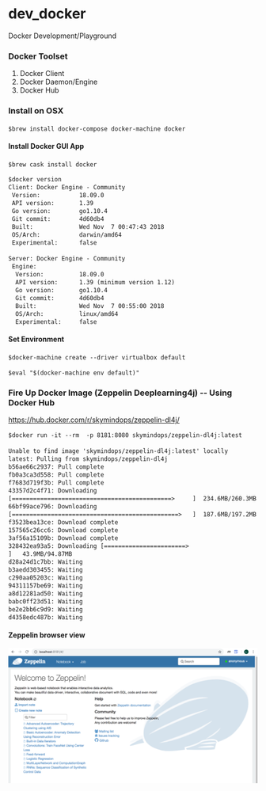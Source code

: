 # dev_docker
Docker Development/Playground

### Docker Toolset
1. Docker Client
2. Docker Daemon/Engine
3. Docker Hub

### Install on OSX
`$brew install docker-compose docker-machine docker`

#### Install Docker GUI App 
`$brew cask install docker`

```
$docker version
Client: Docker Engine - Community
 Version:           18.09.0
 API version:       1.39
 Go version:        go1.10.4
 Git commit:        4d60db4
 Built:             Wed Nov  7 00:47:43 2018
 OS/Arch:           darwin/amd64
 Experimental:      false

Server: Docker Engine - Community
 Engine:
  Version:          18.09.0
  API version:      1.39 (minimum version 1.12)
  Go version:       go1.10.4
  Git commit:       4d60db4
  Built:            Wed Nov  7 00:55:00 2018
  OS/Arch:          linux/amd64
  Experimental:     false
  ```
#### Set Environment
`$docker-machine create --driver virtualbox default`

`$eval "$(docker-machine env default)"`

### Fire Up Docker Image (Zeppelin Deeplearning4j)  -- Using Docker Hub
https://hub.docker.com/r/skymindops/zeppelin-dl4j/

```
$docker run -it --rm  -p 8181:8080 skymindops/zeppelin-dl4j:latest

Unable to find image 'skymindops/zeppelin-dl4j:latest' locally   
latest: Pulling from skymindops/zeppelin-dl4j  
b56ae66c2937: Pull complete  
fb0a3ca3d558: Pull complete  
f7683d719f3b: Pull complete 
43357d2c4f71: Downloading [=============================================>     ]  234.6MB/260.3MB   
66bf99ace796: Downloading [===============================================>   ]  187.6MB/197.2MB 
f3523bea13ce: Download complete  
157565c26cc6: Download complete 
3af56a15109b: Download complete  
328432ea93a5: Downloading [=======================>                           ]   43.9MB/94.87MB  
d28a24d1c7bb: Waiting 
b3aedd303455: Waiting  
c290aa05203c: Waiting  
94311157be69: Waiting  
a8d12281ad50: Waiting  
babc0ff23d51: Waiting  
be2e2bb6c9d9: Waiting  
d4358edc487b: Waiting  

```
#### Zeppelin browser view
![Zeppelin View](https://github.com/lel99999/dev_docker/blob/master/zeppelin_port8181.png)
